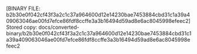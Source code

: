 [BINARY FILE: b2b30e0f042cf43f3a2c1c37a964600d12e14230bae7453884cbd31c1a39a409063046ae00fd7efce86fdf8ccffe3a3b16494d59ad8e6ac8045998efeec2]
Stored copy: docs/converted-binary/b2b30e0f042cf43f3a2c1c37a964600d12e14230bae7453884cbd31c1a39a409063046ae00fd7efce86fdf8ccffe3a3b16494d59ad8e6ac8045998efeec2
